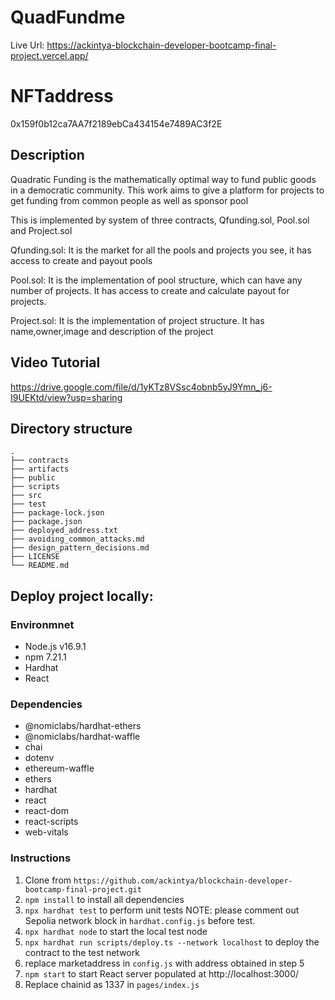 # QuadFundme
Live Url: https://ackintya-blockchain-developer-bootcamp-final-project.vercel.app/

# NFTaddress
0x159f0b12ca7AA7f2189ebCa434154e7489AC3f2E

## Description
Quadratic Funding is the mathematically optimal way to fund public goods in a democratic community.
This work aims to give a platform for projects to get funding from common people as well as sponsor pool 

This is implemented by system of three contracts, Qfunding.sol, Pool.sol and Project.sol

Qfunding.sol: It is the market for all the pools and projects you see, it has access to create and payout pools 

Pool.sol: It is the implementation of pool structure, which can have any number of projects. It has access to create and calculate payout for projects.

Project.sol: It is the implementation of project structure. It has name,owner,image and description of the project 

## Video Tutorial
https://drive.google.com/file/d/1yKTz8VSsc4obnb5yJ9Ymn_j6-I9UEKtd/view?usp=sharing

## Directory structure

    .
    ├── contracts
    ├── artifacts
    ├── public
    ├── scripts
    ├── src
    ├── test
    ├── package-lock.json
    ├── package.json
    ├── deployed_address.txt
    ├── avoiding_common_attacks.md
    ├── design_pattern_decisions.md
    ├── LICENSE
    └── README.md


## Deploy project locally:

### Environmnet

- Node.js v16.9.1
- npm 7.21.1
- Hardhat
- React

### Dependencies

- @nomiclabs/hardhat-ethers
- @nomiclabs/hardhat-waffle
- chai
- dotenv
- ethereum-waffle
- ethers
- hardhat
- react
- react-dom
- react-scripts
- web-vitals

### Instructions

1. Clone from `https://github.com/ackintya/blockchain-developer-bootcamp-final-project.git`
2. `npm install` to install all dependencies
3. `npx hardhat test` to perform unit tests
   NOTE: please comment out Sepolia network block in `hardhat.config.js` before test.
4. `npx hardhat node` to start the local test node
5. `npx hardhat run scripts/deploy.ts --network localhost` to deploy the contract to the test network
6.  replace marketaddress in `config.js` with address obtained in step 5
7. `npm start` to start React server populated at http://localhost:3000/
8.  Replace chainid as 1337 in `pages/index.js`
